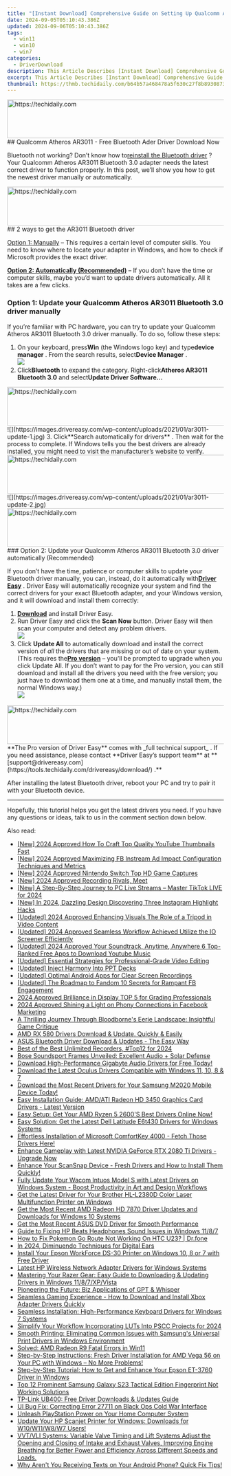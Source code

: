 ```yaml
---
title: "[Instant Download] Comprehensive Guide on Setting Up Qualcomm Atheros AR3011 Bluetooth"
date: 2024-09-05T05:10:43.386Z
updated: 2024-09-06T05:10:43.386Z
tags:
  - win11
  - win10
  - win7
categories:
  - DriverDownload
description: This Article Describes [Instant Download] Comprehensive Guide on Setting Up Qualcomm Atheros AR3011 Bluetooth
excerpt: This Article Describes [Instant Download] Comprehensive Guide on Setting Up Qualcomm Atheros AR3011 Bluetooth
thumbnail: https://thmb.techidaily.com/b64b57a468478a5f630c27f8b893087308dc98f7c7e00349e52b8e4b1574001a.png
---
```


<!-- affiliate ads begin -->
<a href="https://aligracehair.sjv.io/c/5597632/2027181/19272" target="_top" id="2027181">
  <img src="//a.impactradius-go.com/display-ad/19272-2027181" border="0" alt="https://techidaily.com" width="728" height="90"/>
</a>
<img height="0" width="0" src="https://aligracehair.sjv.io/i/5597632/2027181/19272" style="position:absolute;visibility:hidden;" border="0" />
<!-- affiliate ads end -->
## Qualcomm Atheros AR3011 - Free Bluetooth Ader Driver Download Now

Bluetooth not working? Don’t know how to[reinstall the Bluetooth driver](https://tools.techidaily.com/drivereasy/download/) ? Your Qualcomm Atheros AR3011 Bluetooth 3.0 adapter needs the latest correct driver to function properly. In this post, we’ll show you how to get the newest driver manually or automatically.

<!-- affiliate ads begin -->
<a href="https://appsumo.8odi.net/c/5597632/2082527/7443" target="_top" id="2082527">
  <img src="//a.impactradius-go.com/display-ad/7443-2082527" border="0" alt="https://techidaily.com" width="728" height="90"/>
</a>
<img height="0" width="0" src="https://appsumo.8odi.net/i/5597632/2082527/7443" style="position:absolute;visibility:hidden;" border="0" />
<!-- affiliate ads end -->
## 2 ways to get the AR3011 Bluetooth driver

[Option 1: Manually](https://tools.techidaily.com/drivereasy/download/) – This requires a certain level of computer skills. You need to know where to locate your adapter in Windows, and how to check if Microsoft provides the exact driver.

[**Option 2: Automatically (Recommended)**](https://www.drivereasy.com/knowledge/download-qualcomm-atheros-ar3011-bluetooth-3-0-driver/#option2) – If you don’t have the time or computer skills, maybe you’d want to update drivers automatically. All it takes are a few clicks.

### Option 1: Update your Qualcomm Atheros AR3011 Bluetooth 3.0 driver manually

 If you’re familiar with PC hardware, you can try to update your Qualcomm Atheros AR3011 Bluetooth 3.0 driver manually. To do so, follow these steps:

1. On your keyboard, press**Win** (the Windows logo key) and type**device** **manager** . From the search results, select**Device Manager** .  
![](https://images.drivereasy.com/wp-content/uploads/2021/01/device-manager-win-search-1.jpg)
2. Click**Bluetooth** to expand the category. Right-click**Atheros AR3011 Bluetooth 3.0** and select**Update Driver Software…**  
<!-- affiliate ads begin -->
<a href="https://aligracehair.sjv.io/c/5597632/1868575/19272" target="_top" id="1868575">
  <img src="//a.impactradius-go.com/display-ad/19272-1868575" border="0" alt="https://techidaily.com" width="728" height="90"/>
</a>
<img height="0" width="0" src="https://aligracehair.sjv.io/i/5597632/1868575/19272" style="position:absolute;visibility:hidden;" border="0" />
<!-- affiliate ads end -->
![](https://images.drivereasy.com/wp-content/uploads/2021/01/ar3011-update-1.jpg)
3. Click**Search automatically for drivers** . Then wait for the process to complete. If Windows tells you the best drivers are already installed, you might need to visit the manufacturer’s website to verify.  
<!-- affiliate ads begin -->
<a href="https://aligracehair.sjv.io/c/5597632/1880944/19272" target="_top" id="1880944">
  <img src="//a.impactradius-go.com/display-ad/19272-1880944" border="0" alt="https://techidaily.com" width="728" height="90"/>
</a>
<img height="0" width="0" src="https://aligracehair.sjv.io/i/5597632/1880944/19272" style="position:absolute;visibility:hidden;" border="0" />
<!-- affiliate ads end -->
![](https://images.drivereasy.com/wp-content/uploads/2021/01/ar3011-update-2.jpg)

<!-- affiliate ads begin -->
<a href="https://aligracehair.sjv.io/c/5597632/2027167/19272" target="_top" id="2027167">
  <img src="//a.impactradius-go.com/display-ad/19272-2027167" border="0" alt="https://techidaily.com" width="728" height="90"/>
</a>
<img height="0" width="0" src="https://aligracehair.sjv.io/i/5597632/2027167/19272" style="position:absolute;visibility:hidden;" border="0" />
<!-- affiliate ads end -->
### Option 2: Update your Qualcomm Atheros AR3011 Bluetooth 3.0 driver automatically (Recommended)

 If you don’t have the time, patience or computer skills to update your Bluetooth driver manually, you can, instead, do it automatically with[**Driver Easy**](https://tools.techidaily.com/drivereasy/download/) . Driver Easy will automatically recognize your system and find the correct drivers for your exact Bluetooth adapter, and your Windows version, and it will download and install them correctly:

1. **[Download](https://tools.techidaily.com/drivereasy/download/)**  and install Driver Easy.
2. Run Driver Easy and click the **Scan Now** button. Driver Easy will then scan your computer and detect any problem drivers.  
![](https://images.drivereasy.com/wp-content/uploads/2020/08/Scan-now.jpg)
3. Click **Update All** to automatically download and install the correct version of _all_ the drivers that are missing or out of date on your system.(This requires the[**Pro version**](https://tools.techidaily.com/drivereasy/download/) – you’ll be prompted to upgrade when you click Update All. If you don’t want to pay for the Pro version, you can still download and install all the drivers you need with the free version; you just have to download them one at a time, and manually install them, the normal Windows way.)  
![](https://images.drivereasy.com/wp-content/uploads/2021/01/de-ar3011-update.jpg)

<!-- affiliate ads begin -->
<a href="https://appsumo.8odi.net/c/5597632/2024338/7443" target="_top" id="2024338">
  <img src="//a.impactradius-go.com/display-ad/7443-2024338" border="0" alt="https://techidaily.com" width="728" height="90"/>
</a>
<img height="0" width="0" src="https://appsumo.8odi.net/i/5597632/2024338/7443" style="position:absolute;visibility:hidden;" border="0" />
<!-- affiliate ads end -->
**The Pro version of Driver Easy** comes with _full technical support_ . If you need assistance, please contact **Driver Easy’s support team** at **[support@drivereasy.com](https://tools.techidaily.com/drivereasy/download/) .**

 After installing the latest Bluetooth driver, reboot your PC and try to pair it with your Bluetooth device.

---

 Hopefully, this tutorial helps you get the latest drivers you need. If you have any questions or ideas, talk to us in the comment section down below.

<ins class="adsbygoogle"
     style="display:block"
     data-ad-format="autorelaxed"
     data-ad-client="ca-pub-7571918770474297"
     data-ad-slot="1223367746"></ins>



<ins class="adsbygoogle"
     style="display:block"
     data-ad-client="ca-pub-7571918770474297"
     data-ad-slot="8358498916"
     data-ad-format="auto"
     data-full-width-responsive="true"></ins>

<span class="atpl-alsoreadstyle">Also read:</span>
<div><ul>
<li><a href="https://eaxpv-info.techidaily.com/new-2024-approved-how-to-craft-top-quality-youtube-thumbnails-fast/"><u>[New] 2024 Approved  How To Craft Top Quality YouTube Thumbnails Fast</u></a></li>
<li><a href="https://facebook-clips.techidaily.com/new-2024-approved-maximizing-fb-instream-ad-impact-configuration-techniques-and-metrics/"><u>[New] 2024 Approved  Maximizing FB Instream Ad Impact  Configuration Techniques and Metrics</u></a></li>
<li><a href="https://digital-screen-recording.techidaily.com/new-2024-approved-nintendo-switch-top-hd-game-captures/"><u>[New] 2024 Approved  Nintendo Switch  Top HD Game Captures</u></a></li>
<li><a href="https://screen-capture.techidaily.com/new-2024-approved-recording-rivals-meet/"><u>[New] 2024 Approved  Recording Rivals, Meet</u></a></li>
<li><a href="https://tiktok-clips.techidaily.com/new-a-step-by-step-journey-to-pc-live-streams-master-tiktok-live-for-2024/"><u>[New] A Step-By-Step Journey to PC Live Streams – Master TikTok LIVE for 2024</u></a></li>
<li><a href="https://instagram-video-files.techidaily.com/new-in-2024-dazzling-design-discovering-three-instagram-highlight-hacks/"><u>[New] In 2024, Dazzling Design  Discovering Three Instagram Highlight Hacks</u></a></li>
<li><a href="https://facebook-record-videos.techidaily.com/updated-2024-approved-enhancing-visuals-the-role-of-a-tripod-in-video-content/"><u>[Updated] 2024 Approved  Enhancing Visuals  The Role of a Tripod in Video Content</u></a></li>
<li><a href="https://remote-screen-capture.techidaily.com/updated-2024-approved-seamless-workflow-achieved-utilize-the-io-screener-efficiently/"><u>[Updated] 2024 Approved  Seamless Workflow Achieved  Utilize the IO Screener Efficiently</u></a></li>
<li><a href="https://youtube-zero.techidaily.com/ed-2024-approved-your-soundtrack-anytime-anywhere-6-top-ranked-free-apps-to-download-youtube-music/"><u>[Updated] 2024 Approved  Your Soundtrack, Anytime, Anywhere  6 Top-Ranked Free Apps to Download Youtube Music</u></a></li>
<li><a href="https://youtube-tips.techidaily.com/ed-essential-strategies-for-professional-grade-video-editing/"><u>[Updated] Essential Strategies for Professional-Grade Video Editing</u></a></li>
<li><a href="https://some-techniques.techidaily.com/updated-inject-harmony-into-ppt-decks/"><u>[Updated] Inject Harmony Into PPT Decks</u></a></li>
<li><a href="https://video-capture.techidaily.com/updated-optimal-android-apps-for-clear-screen-recordings/"><u>[Updated] Optimal Android Apps for Clear Screen Recordings</u></a></li>
<li><a href="https://facebook-videos.techidaily.com/updated-the-roadmap-to-fandom-10-secrets-for-rampant-fb-engagement/"><u>[Updated] The Roadmap to Fandom  10 Secrets for Rampant FB Engagement</u></a></li>
<li><a href="https://fox-friendly.techidaily.com/2024-approved-brilliance-in-display-top-5-for-grading-professionals/"><u>2024 Approved  Brilliance in Display  TOP 5 for Grading Professionals</u></a></li>
<li><a href="https://facebook-video-recording.techidaily.com/2024-approved-shining-a-light-on-phony-connections-in-facebook-marketing/"><u>2024 Approved  Shining a Light on Phony Connections in Facebook Marketing</u></a></li>
<li><a href="https://buynow-info.techidaily.com/a-thrilling-journey-through-bloodbornes-eerie-landscape-insightful-game-critique/"><u>A Thrilling Journey Through Bloodborne's Eerie Landscape: Insightful Game Critique</u></a></li>
<li><a href="https://driver-download.techidaily.com/1722963084291-amd-rx-580-drivers-download-and-update-quickly-and-easily/"><u>AMD RX 580 Drivers Download & Update. Quickly & Easily</u></a></li>
<li><a href="https://driver-download.techidaily.com/asus-bluetooth-driver-download-and-updates-the-easy-way/"><u>ASUS Bluetooth Driver Download & Updates - The Easy Way</u></a></li>
<li><a href="https://desktop-recording.techidaily.com/best-of-the-best-unlimited-recorders-top12-for-2024/"><u>Best of the Best  Unlimited Recorders, #Top12 for 2024</u></a></li>
<li><a href="https://buynow-marvelous.techidaily.com/bose-soundsport-frames-unveiled-excellent-audio-plus-solar-defense/"><u>Bose Soundsport Frames Unveiled: Excellent Audio + Solar Defense</u></a></li>
<li><a href="https://driver-download.techidaily.com/download-high-performance-gigabyte-audio-drivers-for-free-today/"><u>Download High-Performance Gigabyte Audio Drivers for Free Today!</u></a></li>
<li><a href="https://driver-download.techidaily.com/download-the-latest-oculus-drivers-compatible-with-windows-11-10-8-and-7/"><u>Download the Latest Oculus Drivers Compatible with Windows 11, 10, 8 & 7</u></a></li>
<li><a href="https://driver-download.techidaily.com/download-the-most-recent-drivers-for-your-samsung-m2020-mobile-device-today/"><u>Download the Most Recent Drivers for Your Samsung M2020 Mobile Device Today!</u></a></li>
<li><a href="https://driver-download.techidaily.com/easy-installation-guide-amdati-radeon-hd-3450-graphics-card-drivers-latest-version/"><u>Easy Installation Guide: AMD/ATI Radeon HD 3450 Graphics Card Drivers - Latest Version</u></a></li>
<li><a href="https://driver-download.techidaily.com/1722963885341-easy-setup-get-your-amd-ryzen-5-2600s-best-drivers-online-now/"><u>Easy Setup: Get Your AMD Ryzen 5 2600'S Best Drivers Online Now!</u></a></li>
<li><a href="https://driver-download.techidaily.com/easy-solution-get-the-latest-dell-latitude-e6t430-drivers-for-windows-systems/"><u>Easy Solution: Get the Latest Dell Latitude E6t430 Drivers for Windows Systems</u></a></li>
<li><a href="https://driver-download.techidaily.com/effortless-installation-of-microsoft-comfortkey-4000-fetch-those-drivers-here/"><u>Effortless Installation of Microsoft ComfortKey 4000 - Fetch Those Drivers Here!</u></a></li>
<li><a href="https://driver-download.techidaily.com/enhance-gameplay-with-latest-nvidia-geforce-rtx-2080-ti-drivers-upgrade-now/"><u>Enhance Gameplay with Latest NVIDIA GeForce RTX 2080 Ti Drivers - Upgrade Now</u></a></li>
<li><a href="https://driver-download.techidaily.com/enhance-your-scansnap-device-fresh-drivers-and-how-to-install-them-quickly/"><u>Enhance Your ScanSnap Device - Fresh Drivers and How to Install Them Quickly!</u></a></li>
<li><a href="https://driver-download.techidaily.com/fully-update-your-wacom-intuos-model-s-with-latest-drivers-on-windows-system-boost-productivity-in-art-and-design-workflows/"><u>Fully Update Your Wacom Intuos Model S with Latest Drivers on Windows System - Boost Productivity in Art and Design Workflows</u></a></li>
<li><a href="https://driver-download.techidaily.com/get-the-latest-driver-for-your-brother-hl-l2380d-color-laser-multifunction-printer-on-windows/"><u>Get the Latest Driver for Your Brother HL-L2380D Color Laser Multifunction Printer on Windows</u></a></li>
<li><a href="https://driver-download.techidaily.com/get-the-most-recent-amd-radeon-hd-7870-driver-updates-and-downloads-for-windows-10-systems/"><u>Get the Most Recent AMD Radeon HD 7870 Driver Updates and Downloads for Windows 10 Systems</u></a></li>
<li><a href="https://driver-download.techidaily.com/get-the-most-recent-asus-dvd-driver-for-smooth-performance/"><u>Get the Most Recent ASUS DVD Driver for Smooth Performance</u></a></li>
<li><a href="https://driver-download.techidaily.com/guide-to-fixing-hp-beats-headphones-sound-issues-in-windows-1187/"><u>Guide to Fixing HP Beats Headphones Sound Issues in Windows 11/8/7</u></a></li>
<li><a href="https://android-pokemon-go.techidaily.com/how-to-fix-pokemon-go-route-not-working-on-htc-u23-drfone-by-drfone-virtual-android/"><u>How to Fix Pokemon Go Route Not Working On HTC U23? | Dr.fone</u></a></li>
<li><a href="https://fox-links.techidaily.com/in-2024-diminuendo-techniques-for-digital-ears/"><u>In 2024, Diminuendo Techniques for Digital Ears</u></a></li>
<li><a href="https://driver-download.techidaily.com/install-your-epson-workforce-ds-30-printer-on-windows-10-8-or-7-with-free-driver/"><u>Install Your Epson WorkForce DS-30 Printer on Windows 10, 8 or 7 with Free Driver</u></a></li>
<li><a href="https://driver-download.techidaily.com/latest-hp-wireless-network-adapter-drivers-for-windows-systems/"><u>Latest HP Wireless Network Adapter Drivers for Windows Systems</u></a></li>
<li><a href="https://driver-download.techidaily.com/mastering-your-razer-gear-easy-guide-to-downloading-and-updating-drivers-in-windows-1187xpvista/"><u>Mastering Your Razer Gear: Easy Guide to Downloading & Updating Drivers in Windows 11/8/7/XP/Vista</u></a></li>
<li><a href="https://tech-savvy.techidaily.com/pioneering-the-future-biz-applications-of-gpt-and-whisper/"><u>Pioneering the Future: Biz Applications of GPT & Whisper</u></a></li>
<li><a href="https://driver-download.techidaily.com/seamless-gaming-experience-how-to-download-and-install-xbox-adapter-drivers-quickly/"><u>Seamless Gaming Experience - How to Download and Install Xbox Adapter Drivers Quickly</u></a></li>
<li><a href="https://driver-download.techidaily.com/seamless-installation-high-performance-keyboard-drivers-for-windows-7-systems/"><u>Seamless Installation: High-Performance Keyboard Drivers for Windows 7 Systems</u></a></li>
<li><a href="https://extra-skills.techidaily.com/simplify-your-workflow-incorporating-luts-into-pscc-projects-for-2024/"><u>Simplify Your Workflow  Incorporating LUTs Into PSCC Projects for 2024</u></a></li>
<li><a href="https://driver-download.techidaily.com/smooth-printing-eliminating-common-issues-with-samsungs-universal-print-drivers-in-windows-environment/"><u>Smooth Printing: Eliminating Common Issues with Samsung's Universal Print Drivers in Windows Environment</u></a></li>
<li><a href="https://network-issues.techidaily.com/solved-amd-radeon-r9-fatal-errors-in-win11/"><u>Solved: AMD Radeon R9 Fatal Errors in Win11</u></a></li>
<li><a href="https://driver-download.techidaily.com/step-by-step-instructions-fresh-driver-installation-for-amd-vega-56-on-your-pc-with-windows-no-more-problems/"><u>Step-by-Step Instructions: Fresh Driver Installation for AMD Vega 56 on Your PC with Windows – No More Problems!</u></a></li>
<li><a href="https://driver-download.techidaily.com/step-by-step-tutorial-how-to-get-and-enhance-your-epson-et-3760-driver-in-windows/"><u>Step-by-Step Tutorial: How to Get and Enhance Your Epson ET-3760 Driver in Windows</u></a></li>
<li><a href="https://android-unlock.techidaily.com/top-12-prominent-samsung-galaxy-s23-tactical-edition-fingerprint-not-working-solutions-by-drfone-android/"><u>Top 12 Prominent Samsung Galaxy S23 Tactical Edition Fingerprint Not Working Solutions</u></a></li>
<li><a href="https://driver-download.techidaily.com/tp-link-ub400-free-driver-downloads-and-updates-guide/"><u>TP-Link UB400: Free Driver Downloads & Updates Guide</u></a></li>
<li><a href="https://win-answers.techidaily.com/ui-bug-fix-correcting-error-27711-on-black-ops-cold-war-interface/"><u>UI Bug Fix: Correcting Error 27711 on Black Ops Cold War Interface</u></a></li>
<li><a href="https://games-able.techidaily.com/unleash-playstation-power-on-your-home-computer-system/"><u>Unleash PlayStation Power on Your Home Computer System</u></a></li>
<li><a href="https://driver-download.techidaily.com/update-your-hp-scanjet-printer-for-windows-downloads-for-w10w11w8w7-users/"><u>Update Your HP Scanjet Printer for Windows: Downloads for W10/W11/W8/W7 Users!</u></a></li>
<li><a href="https://driver-download.techidaily.com/vvtvli-systems-variable-valve-timing-and-lift-systems-adjust-the-opening-and-closing-of-intake-and-exhaust-valves-improving-engine-breathing-for-better-powe164/"><u>VVT/VLI Systems: Variable Valve Timing and Lift Systems Adjust the Opening and Closing of Intake and Exhaust Valves, Improving Engine Breathing for Better Power and Efficiency Across Different Speeds and Loads.</u></a></li>
<li><a href="https://tech-renaissance.techidaily.com/why-arent-you-receiving-texts-on-your-android-phone-quick-fix-tips/"><u>Why Aren't You Receiving Texts on Your Android Phone? Quick Fix Tips!</u></a></li>
</ul></div>
